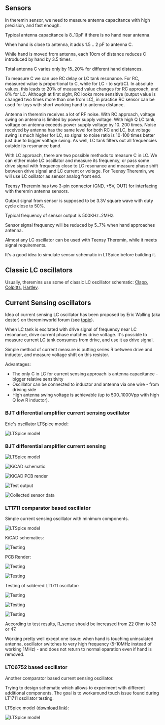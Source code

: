 ## Sensors

In theremin sensor, we need to measure antenna capacitance with high precision, and fast enough.

Typical antenna capacitance is 8..10pF if there is no hand near antenna.

When hand is close to antenna, it adds 1.5 .. 2 pF to antenna C.

While hand is moved from antenna, each 10cm of distance reduces C introduced by hand by 3.5 times.

Total antenna C varies only by 15..20% for different hand distances.

To measure C we can use RC delay or LC tank resonance. For RC, measured value is proportional to C, while for LC - to sqrt(C). In absolute values, this leads to 20% of measured value changes for RC approach, and 8% for LC.
Although at first sight, RC looks more sensitive (output value is changed two times more than one from LC), in practice RC sensor can be used for toys with short working hand to antenna distance.

Antenna in theremin receives a lot of RF noise. With RC approach, voltage swing on antenna is limited by power supply voltage. With high Q LC tank, voltage on antenna exceeds power supply voltage by 10..200 times.
Noise received by antenna has the same level for both RC and LC, but voltage swing is much higher for LC, so signal to noise ratio is 10-100 times better just due to bigger voltage swing.
As well, LC tank filters out all frequencies outside its resonance band.

With LC approach, there are two possible methods to measure C in LC. We can either make LC oscillator and measure its frequency, or pass some drive signal with frequency close to LC resonance and measure phase shift between drive signal and LC current or voltage.
For Teensy Theremin, we will use LC osillator as sensor analog front end.

Teensy Theremin has two 3-pin connector (GND, +5V, OUT) for interfacing with theremin antenna sensors.

Output signal from sensor is supposed to be 3.3V square wave with duty cycle close to 50%.

Typical frequency of sensor output is 500KHz..2MHz.

Sensor signal frequency will be reduced by 5..7% when hand approaches antenna.

Almost any LC oscillator can be used with Teensy Theremin, while it meets signal requirements.

It's a good idea to simulate sensor schematic in LTSpice before building it.

## Classic LC oscillators

Usually, theremins use some of classic LC oscillator schematic: [Clapp](https://en.wikipedia.org/wiki/Clapp_oscillator), [Colpitts](https://en.wikipedia.org/wiki/Colpitts_oscillator), [Hartley](https://en.wikipedia.org/wiki/Clapp_oscillator).



## Current Sensing oscillators

Idea of current sensing LC oscillator has been proposed by Eric Walling (aka dester) on thereminworld forum (see [topic](http://thereminworld.com/Forums/T/33275/armstrong-hartley-colpitts-clapp-wallin)).

When LC tank is excitated with drive signal of frequency near LC resonance, drive current phase matches drive voltage. It's possible to measure current LC tank consumes from drive, and use it as drive signal.

Simple method of current measure is putting series R between drive and inductor, and measure voltage shift on this resistor.



Advantages:

* The only C in LC for current sensing approach is antenna capacitance - bigger relative sensitivity
* Oscillator can be connected to inductor and antenna via one wire - from driving side
* High antenna swing voltage is achievable (up to 500..1000Vpp with high Q low R inductor).

### BJT differential amplifier current sensing oscillator

Eric's oscillator LTSpice model:

![LTSpice model](/images/ltspice/differential_osc_2020-10-19.jpg)


### BJT differential amplifier current sensing

![LTSpice model](images/ltspice/current_sensing_oscillator_npn_v3_ltspice_model.png)

![KiCAD schematic](images/schematic/current_sensing_oscillator_npn_v3_kicad_schematic.png)

![KiCAD PCB render](images/boards/current_sensing_oscillator_npn_v3_kicad_render.png)

![Test output](images/boards/current_sensing_oscillator_npn_v2_board_test_output.jpg)

![Collected sensor data](images/boards/current_sensing_oscillator_npn_v3_4mh_filter_log.png)


### LT1711 comparator based oscillator

Simple current sensing oscillator with minimum components.

![LTSpice model](/images/ltspice/current_sensing_oscillator_comparator_simple.png)

KiCAD schematics:

![Testing](images/schematic/current_sensing_oscillator_singleended_lt1711_pcb_kicad_schematic.png)

PCB Render:

![Testing](images/schematic/current_sensing_oscillator_singleended_lt1711_pcb_render_top.png)

![Testing](images/schematic/current_sensing_oscillator_singleended_lt1711_pcb_render_back.png)

Testing of soldered LT1711 oscillator:

![Testing](/images/boards/pipe_monster_teensy4_theremin_parts_lt1711_osc_test.jpg)

![Testing](images/boards/pipe_monster_teensy4_theremin_assembled.jpg)

![Testing](images/boards/pipe_monster_teensy4_theremin_assembled_with_box.jpg)

According to test results, R_sense should be increased from 22 Ohm to 33 or 47.

Working pretty well except one issue: when hand is touching uninsulated antenna, oscillator switches to very high frequency (5-10MHz instead of working 1MHz) - and does not return to normal oparation even if hand is removed.



### LTC6752 based oscillator

Another comparator based current sensing oscillator.

Trying to design schematic which allows to experiment with different additional components. The goal is to workaround touch issue found during LT1711 oscillator testing.

LTSpice model ([download link](https://github.com/teensytheremin/theremin/raw/main/schematics/ltspice/2021_comparator_ltc6752_current_sensing_01.asc)):

![LTSpice model](/images/ltspice/current_sensing_oscillator_ltc6752_ltspice_model.png)

